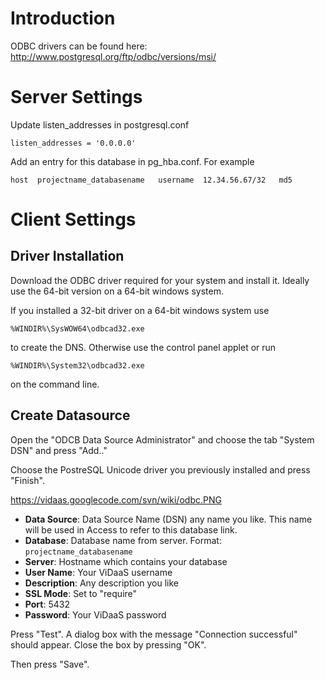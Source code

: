 # Introduction #

ODBC drivers can be found here: http://www.postgresql.org/ftp/odbc/versions/msi/



# Server Settings #

Update listen\_addresses in postgresql.conf

```
listen_addresses = '0.0.0.0'
```

Add an entry for this database in pg\_hba.conf. For example

```
host  projectname_databasename   username  12.34.56.67/32   md5
```

# Client Settings #

## Driver Installation ##

Download the ODBC driver required for your system and install it. Ideally use the 64-bit version on a 64-bit windows system.

If you installed a 32-bit driver on a 64-bit windows system use

```
%WINDIR%\SysWOW64\odbcad32.exe
```

to create the DNS. Otherwise use the control panel applet or run

```
%WINDIR%\System32\odbcad32.exe
```

on the command line.

## Create Datasource ##

Open the "ODCB Data Source Administrator" and choose the tab "System DSN" and press "Add.."

Choose the PostreSQL Unicode driver you previously installed and press "Finish".

https://vidaas.googlecode.com/svn/wiki/odbc.PNG

  * **Data Source**: Data Source Name (DSN) any name you like. This name will be used in Access to refer to this database link.
  * **Database**: Database name from server. Format: `projectname_databasename`
  * **Server**: Hostname which contains your database
  * **User Name**: Your ViDaaS username
  * **Description**: Any description you like
  * **SSL Mode**: Set to "require"
  * **Port**: 5432
  * **Password**: Your ViDaaS password

Press "Test". A dialog box with the message "Connection successful" should appear. Close the box by pressing "OK".

Then press "Save".